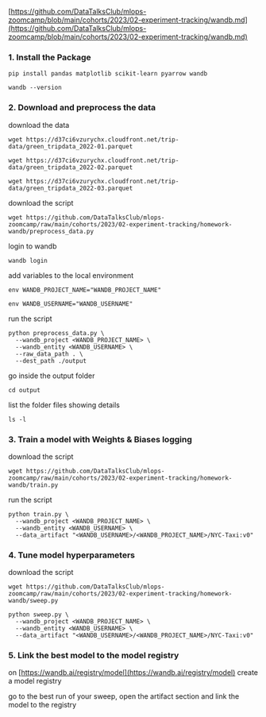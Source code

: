 [https://github.com/DataTalksClub/mlops-zoomcamp/blob/main/cohorts/2023/02-experiment-tracking/wandb.md](https://github.com/DataTalksClub/mlops-zoomcamp/blob/main/cohorts/2023/02-experiment-tracking/wandb.md)

### 1. Install the Package

`pip install pandas matplotlib scikit-learn pyarrow wandb`

`wandb --version`

### 2. Download and preprocess the data

download the data

`wget https://d37ci6vzurychx.cloudfront.net/trip-data/green_tripdata_2022-01.parquet`

`wget https://d37ci6vzurychx.cloudfront.net/trip-data/green_tripdata_2022-02.parquet`

`wget https://d37ci6vzurychx.cloudfront.net/trip-data/green_tripdata_2022-03.parquet`

download the script

`wget https://github.com/DataTalksClub/mlops-zoomcamp/raw/main/cohorts/2023/02-experiment-tracking/homework-wandb/preprocess_data.py`

login to wandb

`wandb login`

add variables to the local environment

`env WANDB_PROJECT_NAME="WANDB_PROJECT_NAME"`

`env WANDB_USERNAME="WANDB_USERNAME"`

run the script

```
python preprocess_data.py \
  --wandb_project <WANDB_PROJECT_NAME> \
  --wandb_entity <WANDB_USERNAME> \
  --raw_data_path . \
  --dest_path ./output
```

go inside the output folder

`cd output`

list the folder files showing details

`ls -l`

### 3. Train a model with Weights & Biases logging

download the script

`wget https://github.com/DataTalksClub/mlops-zoomcamp/raw/main/cohorts/2023/02-experiment-tracking/homework-wandb/train.py`

run the script

```
python train.py \
  --wandb_project <WANDB_PROJECT_NAME> \
  --wandb_entity <WANDB_USERNAME> \
  --data_artifact "<WANDB_USERNAME>/<WANDB_PROJECT_NAME>/NYC-Taxi:v0"
```
### 4. Tune model hyperparameters

download the script

`wget https://github.com/DataTalksClub/mlops-zoomcamp/raw/main/cohorts/2023/02-experiment-tracking/homework-wandb/sweep.py`

```
python sweep.py \
  --wandb_project <WANDB_PROJECT_NAME> \
  --wandb_entity <WANDB_USERNAME> \
  --data_artifact "<WANDB_USERNAME>/<WANDB_PROJECT_NAME>/NYC-Taxi:v0"
```

### 5. Link the best model to the model registry

on [https://wandb.ai/registry/model](https://wandb.ai/registry/model) create a model registry

go to the best run of your sweep, open the artifact section and link the model to the registry
